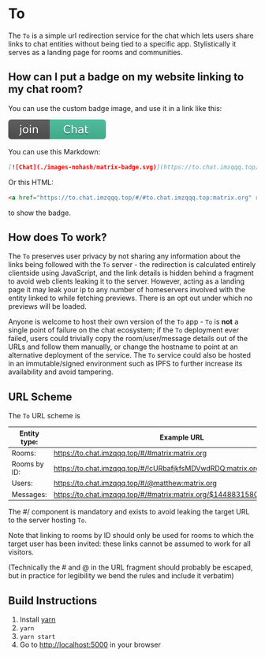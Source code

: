 # To

The `To` is a simple url redirection service for the chat
which lets users share links to chat entities without being tied to a
specific app.
Stylistically it serves as a landing page for rooms and communities.

## How can I put a badge on my website linking to my chat room?

You can use the custom badge image, and use it in a link like this:

[![Chat](./images-nohash/matrix-badge.svg)](https://to.chat.imzqqq.top/#/#to.chat.imzqqq.top:matrix.org)

You can use this Markdown:

```md
[![Chat](./images-nohash/matrix-badge.svg)](https://to.chat.imzqqq.top/#/#to.chat.imzqqq.top:matrix.org)
```

Or this HTML:

```html
<a href="https://to.chat.imzqqq.top/#/#to.chat.imzqqq.top:matrix.org" rel="noopener" target="_blank"><img src="./images-nohash/matrix-badge.svg" alt="Chat"></a>
```

to show the badge.

## How does To work?

The `To` preserves user privacy by not sharing any information about the links
being followed with the `To` server - the redirection is calculated
entirely clientside using JavaScript, and the link details is hidden behind a
fragment to avoid web clients leaking it to the server. However, acting as a
landing page it may leak your ip to any number of homeservers involved with the
entity linked to while fetching previews. There is an opt out under which no
previews will be loaded.

Anyone is welcome to host their own version of the `To` app - `To` is
**not** a single point of failure on the chat ecosystem; if the `To`
deployment ever failed, users could trivially copy the room/user/message
details out of the URLs and follow them manually, or change the hostname to
point at an alternative deployment of the service.  The `To` service could
also be hosted in an immutable/signed environment such as IPFS to further
increase its availability and avoid tampering.

## URL Scheme

The `To` URL scheme is

| Entity type: | Example URL                                                       |
|--------------|-------------------------------------------------------------------|
| Rooms:       | https://to.chat.imzqqq.top/#/#matrix:matrix.org                            |
| Rooms by ID: | https://to.chat.imzqqq.top/#/!cURbafjkfsMDVwdRDQ:matrix.org                |
| Users:       | https://to.chat.imzqqq.top/#/@matthew:matrix.org                           |
| Messages:    | https://to.chat.imzqqq.top/#/#matrix:matrix.org/$1448831580433WbpiJ:jki.re |

The #/ component is mandatory and exists to avoid leaking the target URL to the
server hosting `To`.

Note that linking to rooms by ID should only be used for rooms to which the
target user has been invited: these links cannot be assumed to work for all
visitors.

(Technically the # and @ in the URL fragment should probably be escaped, but in
practice for legibility we bend the rules and include it verbatim)

## Build Instructions

1. Install [yarn](https://classic.yarnpkg.com/en/docs/install)
2. `yarn`
3. `yarn start`
4. Go to <http://localhost:5000> in your browser
